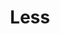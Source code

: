 ---
slug: 'less'
tags: ['CSS', 'Pre-Processing', 'Development', 'Applications', 'Front End']
title: 'Less'
homepage: 'https://lesscss.org/'
---